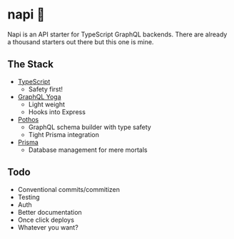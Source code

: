 # napi 🥱

Napi is an API starter for TypeScript GraphQL backends. There are already a thousand starters out there but this one is mine.

## The Stack

- [TypeScript](https://www.typescriptlang.org/)
  - Safety first!
- [GraphQL Yoga](https://www.the-guild.dev/graphql/yoga-server/)
  - Light weight
  - Hooks into Express
- [Pothos](https://pothos-graphql.dev/)
  - GraphQL schema builder with type safety
  - Tight Prisma integration
- [Prisma](https://www.prisma.io/)
  - Database management for mere mortals

## Todo

- Conventional commits/commitizen
- Testing
- Auth
- Better documentation
- Once click deploys
- Whatever you want?
